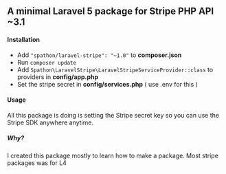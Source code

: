## A minimal Laravel 5 package for Stripe PHP API ~3.1

#### Installation 
* Add `"spathon/laravel-stripe": "~1.0"` to **composer.json**
* Run `composer update`
* Add `Spathon\LaravelStripe\LaravelStripeServiceProvider::class` to providers in **config/app.php**
* Set the stripe secret in **config/services.php** ( use .env for this )


#### Usage
All this package is doing is setting the Stripe secret key so you can use the Stripe SDK anywhere anytime.


##### Why?
I created this package mostly to learn how to make a package.
Most stripe packages was for L4
